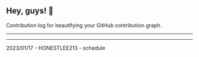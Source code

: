 ## Hey, guys! 👋

Contribution log for beautifying your GitHub contribution graph.

---



---

2023/01/17 - HONESTLEE213 - schedule